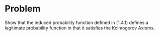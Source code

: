 # Problem
Show that the induced probability function defined in (1.4.1) defines a legitimate probability function in that it satisfies the Kolmogorov Axioms.

